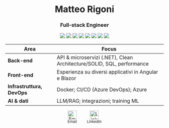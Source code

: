 <div align="center">

# Matteo Rigoni
### Full-stack Engineer

<p>
<img src="https://img.shields.io/badge/.NET-512BD4?style=flat&logo=dotnet&logoColor=white" />
<img src="https://img.shields.io/badge/Blazor-512BD4?style=flat&logo=blazor&logoColor=white" />
  <img src="https://img.shields.io/badge/SQL%20Server-CC2927?style=flat&logo=microsoftsqlserver&logoColor=white" />
<img src="https://img.shields.io/badge/OpenAI-000000?style=flat&logo=openai&logoColor=white" />
<img src="https://img.shields.io/badge/Angular-DD0031?style=flat&logo=angular&logoColor=white" />
<img src="https://img.shields.io/badge/Azure-0078D4?style=flat&logo=microsoftazure&logoColor=white" />
<img src="https://img.shields.io/badge/Azure%20DevOps-0078D7?style=flat&logo=azuredevops&logoColor=white" />
<img src="https://img.shields.io/badge/Docker-2496ED?style=flat&logo=docker&logoColor=white" />
</p>

| Area | Focus |
|---|---|
| **Back-end** | API & microservizi (.NET), Clean Architecture/SOLID, SQL, performance  
| **Front-end** | Esperienza su diversi applicativi in Angular e Blazor |
| **Infrastruttura, DevOps** | Docker; CI/CD (Azure DevOps); Azure |
| **AI & dati** | LLM/RAG; integrazioni; training ML


</div>

<!-- CONTATTI -->
<p align="center">
  <a href="mailto:matteo.rigoni2@gmail.com" style="text-decoration:none; display:inline-block; margin:0 14px;">
    <img alt="Email" src="https://cdn.simpleicons.org/gmail/EA4335" height="28" />
    <br/><sub>Email</sub>
  </a>
  <a href="https://www.linkedin.com/in/matteo-rigoni-63440b114/" style="text-decoration:none; display:inline-block; margin:0 14px;">
    <img alt="LinkedIn" src="https://cdn.simpleicons.org/linkedin/0A66C2" height="28" />
    <br/><sub>LinkedIn</sub>
  </a>
</p>




<!---
MatteoRigoni/MatteoRigoni is a ✨ special ✨ repository because its `README.md` (this file) appears on your GitHub profile.
You can click the Preview link to take a look at your changes.
--->
